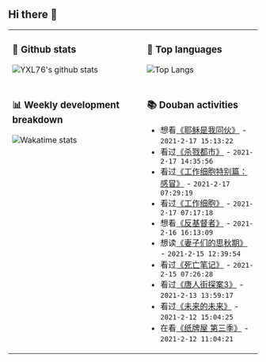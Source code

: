 ## Hi there 👋

<table>
<tr>
<td valign="top" width="54%">

### 🔭 Github stats

![YXL76's github stats](https://github-readme-stats.yxl76.vercel.app/api?username=YXL76&count_private=true&show_icons=true&include_all_commits=true&theme=tokyonight&line_height=28)

</td>

<td valign="top" width="46%">

### 🌱 Top languages

![Top Langs](https://github-readme-stats.yxl76.vercel.app/api/top-langs/?username=YXL76&layout=compact&theme=tokyonight&langs_count=10&hide=HTML,CSS,SCSS)

</td>
</tr>
<tr>
<td valign="top" width="54%">

### 📊 Weekly development breakdown

![Wakatime stats](https://github-readme-stats.yxl76.vercel.app/api/wakatime?username=YXL76&layout=compact&theme=tokyonight)


</td>
<td valign="top" width="46%">

### 📚 Douban activities

- 想看[《耶稣是我同伙》](http://movie.douban.com/subject/30464264/) - `2021-2-17 15:13:22`
- 看过[《杀戮都市》](http://movie.douban.com/subject/1757610/) - `2021-2-17 14:35:56`
- 看过[《工作细胞特别篇：感冒》](http://movie.douban.com/subject/30388455/) - `2021-2-17 07:29:19`
- 看过[《工作细胞》](http://movie.douban.com/subject/28514091/) - `2021-2-17 07:17:18`
- 想看[《反基督者》](http://movie.douban.com/subject/3040418/) - `2021-2-16 16:13:09`
- 想读[《妻子们的思秋期》](https://book.douban.com/subject/34894713/) - `2021-2-15 12:39:54`
- 看过[《死亡笔记》](http://movie.douban.com/subject/1916936/) - `2021-2-15 07:26:28`
- 看过[《唐人街探案3》](http://movie.douban.com/subject/27619748/) - `2021-2-13 13:59:17`
- 看过[《未来的未来》](http://movie.douban.com/subject/27045615/) - `2021-2-12 15:04:25`
- 在看[《纸牌屋 第三季》](http://movie.douban.com/subject/25823412/) - `2021-2-12 11:04:21`

</td>
</tr>
</table>

<!--
**YXL76/YXL76** is a ✨ _special_ ✨ repository because its `README.md` (this file) appears on your GitHub profile.

Here are some ideas to get you started:

- 🔭 I’m currently working on ...
- 🌱 I’m currently learning ...
- 👯 I’m looking to collaborate on ...
- 🤔 I’m looking for help with ...
- 💬 Ask me about ...
- 📫 How to reach me: ...
- 😄 Pronouns: ...
- ⚡ Fun fact: ...
-->
